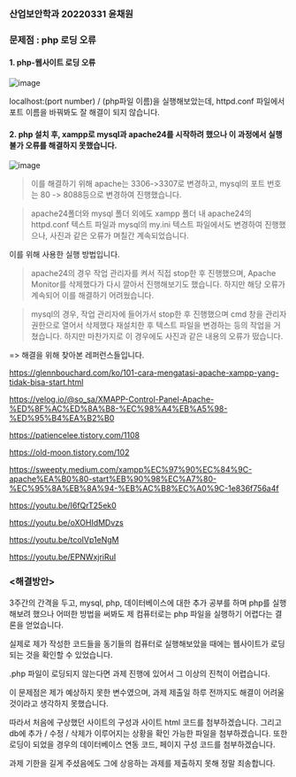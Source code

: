 ### 산업보안학과 20220331 윤채원 
### 문제점 : php 로딩 오류

#### 1. php-웹사이트 로딩 오류

![image](https://github.com/ychxnn/information_security/assets/112887768/bf7d1d02-f54c-440f-9d7f-ecd2bc00ef47)

localhost:(port number) / (php파일 이름)을 실행해보았는데, httpd.conf 파일에서 포트 이름을 바꿔봐도 잘 해결이 되지 않습니다. 

#### 2. php 설치 후, xampp로 mysql과 apache24를 시작하려 했으나 이 과정에서 실행 불가 오류를 해결하지 못했습니다. 

![image](https://github.com/ychxnn/information_security/assets/112887768/042d7775-e2aa-41e0-8964-57b4b7839ded)

> 이를 해결하기 위해 apache는 3306->3307로 변경하고, mysql의 포트 번호는 80 -> 8088등으로 변경하여 진행했습니다. 

> apache24폴더와 mysql 폴더 외에도 xampp 폴더 내 apache24의 httpd.conf 텍스트 파일과 mysql의 my.ini 텍스트 파일에서도 변경하여 진행했으나, 사진과 같은 오류가 며칠간 계속되었습니다. 

이를 위해 사용한 실행 방법입니다.

> apache24의 경우 작업 관리자를 켜서 직접 stop한 후 진행했으며, Apache Monitor를 삭제했다가 다시 깔아서 진행해보기도 했습니다. 하지만 해당 오류가 계속되어 이를 해결하기 어려웠습니다. 

> mysql의 경우, 작업 관리자에 들어가서 stop한 후 진행했으며 cmd 창을 관리자 권한으로 열어서 삭제했다 재설치한 후 텍스트 파일을 변경하는 등의 작업을 거쳤습니다. 하지만 마찬가지로 이 경우에도 사진과 같은 내용의 오류가 떴습니다. 

=> 해결을 위해 찾아본 레퍼런스들입니다.

https://glennbouchard.com/ko/101-cara-mengatasi-apache-xampp-yang-tidak-bisa-start.html

https://velog.io/@so_sa/XMAPP-Control-Panel-Apache-%ED%8F%AC%ED%8A%B8-%EC%98%A4%EB%A5%98-%ED%95%B4%EA%B2%B0

https://patiencelee.tistory.com/1108

https://old-moon.tistory.com/102

https://sweepty.medium.com/xampp%EC%97%90%EC%84%9C-apache%EA%B0%80-start%EB%90%98%EC%A7%80-%EC%95%8A%EB%8A%94-%EB%AC%B8%EC%A0%9C-1e836f756a4f

https://youtu.be/I6fQrT25ek0

https://youtu.be/oXOHIdMDvzs

https://youtu.be/tcoIVp1eNgM

https://youtu.be/EPNWxjriRuI

### <해결방안>
3주간의 간격을 두고, mysql, php, 데이터베이스에 대한 추가 공부를 하며 php를 실행해보려 했으나 어떠한 방법을 써봐도 제 컴퓨터로는 php 파일을 실행하기 어렵다는 결론을 얻었습니다. 

실제로 제가 작성한 코드들을 동기들의 컴퓨터로 실행해보았을 때에는 웹사이트가 로딩되는 것을 확인할 수 있었습니다.  

.php 파일이 로딩되지 않는다면 과제 진행에 있어서 그 이상의 진척이 어렵습니다. 

이 문제점은 제가 예상하지 못한 변수였으며, 과제 제출일 하루 전까지도 해결이 어려울 것이라고 생각하지 못했습니다. 

따라서 처음에 구상했던 사이트의 구성과 사이트 html 코드를 첨부하겠습니다.
그리고 db에 추가 / 수정 / 삭제가 이루어지는 상황을 확인 가능한 파일을 첨부하겠습니다. 또한 로딩이 되었을 경우의 데이터베이스 연동 코드, 페이지 구성 코드를 첨부하겠습니다. 

과제 기한을 길게 주셨음에도 그에 상응하는 과제를 제출하지 못해 정말 죄송합니다.
